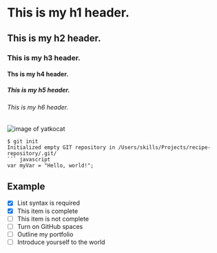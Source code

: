 # This is my h1 header.
## This is my h2 header.
### This is my h3 header.
#### Ths is my h4 header.
##### This is my h5 header.
###### This is my h6 header.
![image of yatkocat](https://octodex.github.com/images/yaktocat.png)
```
$ git init
Initialized empty GIT repository in /Users/skills/Projects/recipe-repository/.git/
``` javascript
var myVar = "Hello, world!";
```
## Example
- [x] List syntax is required
- [x] This item is complete
- [ ] This item is not complete
- [ ] Turn on GitHub spaces
- [ ] Outline my portfolio
- [ ] Introduce yourself to the world
